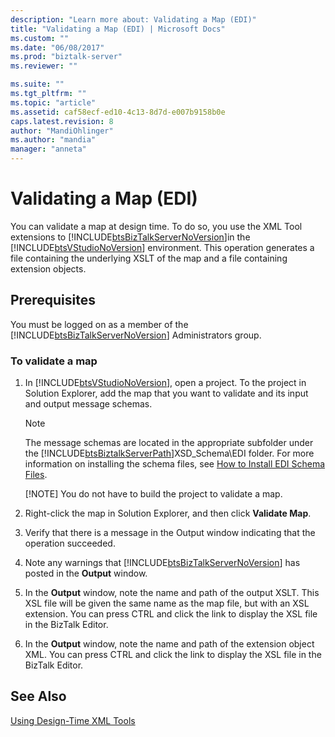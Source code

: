 ```yaml
---
description: "Learn more about: Validating a Map (EDI)"
title: "Validating a Map (EDI) | Microsoft Docs"
ms.custom: ""
ms.date: "06/08/2017"
ms.prod: "biztalk-server"
ms.reviewer: ""

ms.suite: ""
ms.tgt_pltfrm: ""
ms.topic: "article"
ms.assetid: caf58ecf-ed10-4c13-8d7d-e007b9158b0e
caps.latest.revision: 8
author: "MandiOhlinger"
ms.author: "mandia"
manager: "anneta"
---
```

# Validating a Map (EDI)
You can validate a map at design time. To do so, you use the XML Tool extensions to [!INCLUDE[btsBizTalkServerNoVersion](../includes/btsbiztalkservernoversion-md.md)]in the [!INCLUDE[btsVStudioNoVersion](../includes/btsvstudionoversion-md.md)] environment. This operation generates a file containing the underlying XSLT of the map and a file containing extension objects.  
  
## Prerequisites  
 You must be logged on as a member of the [!INCLUDE[btsBizTalkServerNoVersion](../includes/btsbiztalkservernoversion-md.md)] Administrators group.  
  
### To validate a map  
  
1. In [!INCLUDE[btsVStudioNoVersion](../includes/btsvstudionoversion-md.md)], open a project. To the project in Solution Explorer, add the map that you want to validate and its input and output message schemas.  
  
   > [!NOTE]
   >  The message schemas are located in the appropriate subfolder under the [!INCLUDE[btsBiztalkServerPath](../includes/btsbiztalkserverpath-md.md)]XSD_Schema\EDI folder. For more information on installing the schema files, see [How to Install EDI Schema Files](/previous-versions/).  
   > 
   > [!NOTE]
   >  You do not have to build the project to validate a map.  
  
2. Right-click the map in Solution Explorer, and then click **Validate Map**.  
  
3. Verify that there is a message in the Output window indicating that the operation succeeded.  
  
4. Note any warnings that [!INCLUDE[btsBizTalkServerNoVersion](../includes/btsbiztalkservernoversion-md.md)] has posted in the **Output** window.  
  
5. In the **Output** window, note the name and path of the output XSLT. This XSL file will be given the same name as the map file, but with an XSL extension. You can press CTRL and click the link to display the XSL file in the BizTalk Editor.  
  
6. In the **Output** window, note the name and path of the extension object XML. You can press CTRL and click the link to display the XSL file in the BizTalk Editor.  
  
## See Also  
 [Using Design-Time XML Tools](../core/using-design-time-xml-tools.md)
